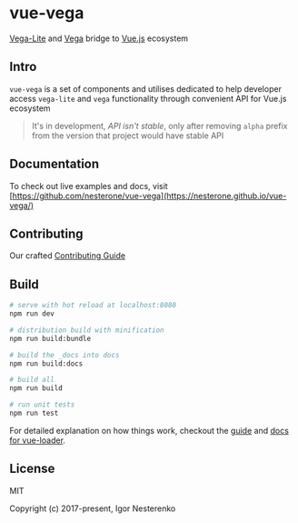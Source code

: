 # vue-vega

[Vega-Lite](https://vega.github.io/vega-lite/) and [Vega](https://vega.github.io/vega/)
 bridge to [Vue.js](https://vuejs.org/) ecosystem

## Intro

`vue-vega` is a set of components and utilises dedicated to help developer access `vega-lite` and
 `vega` functionality through convenient API for Vue.js ecosystem

> It's in development, *API isn't stable*, only after removing `alpha` prefix from the version that project would have stable API

## Documentation

To check out live examples and docs, visit [https://github.com/nesterone/vue-vega](https://nesterone.github.io/vue-vega/)

## Contributing

Our crafted [Contributing Guide](CONTRIBUTING.md)

## Build

```bash
# serve with hot reload at localhost:8080
npm run dev

# distribution build with minification
npm run build:bundle

# build the _docs into docs
npm run build:docs

# build all
npm run build

# run unit tests
npm run test
```
For detailed explanation on how things work, checkout the [guide](http://vuejs-templates.github.io/webpack/) and [docs for vue-loader](http://vuejs.github.io/vue-loader).
 
## License

MIT

Copyright (c) 2017-present, Igor Nesterenko
